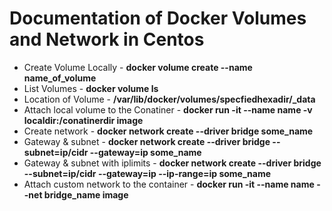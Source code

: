 # Documentation of Docker Volumes and Network in Centos
* Create Volume Locally - **docker volume create --name name_of_volume**
* List Volumes - **docker volume ls** 
* Location of Volume - **/var/lib/docker/volumes/specfiedhexadir/_data**
* Attach local volume to the Conatiner - **docker run -it --name name -v localdir:/conatinerdir image**
* Create network - **docker network create --driver bridge some_name**
* Gateway & subnet - **docker network create --driver bridge --subnet=ip/cidr --gateway=ip some_name**
* Gateway & subnet with iplimits - **docker network create --driver bridge --subnet=ip/cidr --gateway=ip --ip-range=ip some_name**
* Attach custom network to the container - **docker run -it --name name --net bridge_name image**
